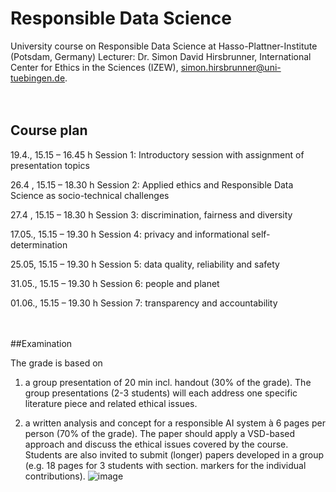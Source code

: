 # Responsible Data Science
University course on Responsible Data Science at Hasso-Plattner-Institute (Potsdam, Germany)
Lecturer: Dr. Simon David Hirsbrunner, International Center for Ethics in the Sciences (IZEW), simon.hirsbrunner@uni-tuebingen.de.   
<br>
<br>

## Course plan

19.4., 15.15 – 16.45 h
Session 1: Introductory session with assignment of presentation topics 

26.4 , 15.15 – 18.30 h
Session 2: Applied ethics and Responsible Data Science as socio-technical challenges

27.4 , 15.15 – 18.30 h
Session 3: discrimination, fairness and diversity 

17.05., 15.15 – 19.30 h
Session 4: privacy and informational self-determination

25.05, 15.15 – 19.30 h
Session 5: data quality, reliability and safety 

31.05., 15.15 – 19.30 h
Session 6: people and planet

01.06., 15.15 – 19.30 h
Session 7: transparency and accountability

<br>
<br>
##Examination

The grade is based on 

1. a group presentation of 20 min incl. handout (30% of the grade). The group presentations (2-3 students) will each address one specific literature piece and related ethical issues. 

2. a written analysis and concept for a responsible AI system à 6 pages per person (70% of the grade). The paper should apply a VSD-based approach and discuss the ethical issues covered by the course. Students are also invited to submit (longer) papers developed in a group (e.g. 18 pages for 3 students with section. markers for the individual contributions).
![image](https://user-images.githubusercontent.com/42031846/232029884-a0a0a7b1-bb17-4871-8f6a-6e5fec140cfc.png)
